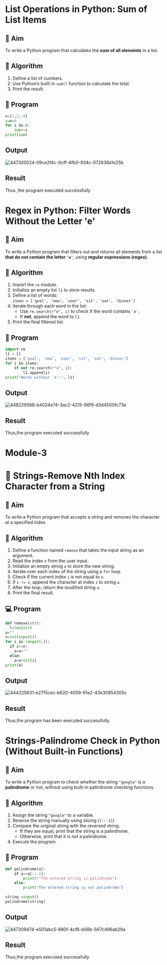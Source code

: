 # List Operations in Python: Sum of List Items

## 🎯 Aim
To write a Python program that calculates the **sum of all elements** in a list.

## 🧠 Algorithm
1. Define a list of numbers.
2. Use Python’s built-in `sum()` function to calculate the total.
3. Print the result.

## 🧾 Program
```python
n=[1,2,-8]
sum=0
for i in n:
    sum+=i
print(sum)
```
## Output
![447305024-09ce2f4c-0cff-4fb0-934c-072638a1e25b](https://github.com/user-attachments/assets/bba821f7-529e-47e4-bbbe-aac9c649374a)


## Result
Thus ,the program executed successfully


# Regex in Python: Filter Words Without the Letter 'e'

## 🎯 Aim
To write a Python program that filters out and returns all elements from a list **that do not contain the letter `'e'`**, using **regular expressions (regex)**.

## 🧠 Algorithm
1. Import the `re` module.
2. Initialize an empty list `l1` to store results.
3. Define a list of words:  
   `items = ['goal', 'new', 'user', 'sit', 'eat', 'dinner']`
4. Iterate through each word in the list:
   - Use `re.search(r"e", i)` to check if the word contains `'e'`.
   - If **not**, append the word to `l1`.
5. Print the final filtered list.

## 🧾 Program
```python
import re
l1 = []
items = ['goal', 'new', 'user', 'sit', 'eat', 'dinner']
for i in items:
    if not re.search(r"e", i):
        l1.append(i)
print("Words without 'e':", l1)

```
## Output
![448229588-b4024e74-3ac2-4215-96f9-d3d4500fc73e](https://github.com/user-attachments/assets/b6e226b3-61ea-4660-85e3-36763cb5fd15)

## Result
Thus,the program executed successfully


# Module-3
# 🧹 Strings-Remove Nth Index Character from a String

## 🎯 Aim
To write a Python program that accepts a string and removes the character at a specified index.

## 🧠 Algorithm
1. Define a function named `remove` that takes the input string as an argument.
2. Read the index `n` from the user input.
3. Initialize an empty string `a` to store the new string.
4. Iterate over each index of the string using a `for` loop.
5. Check if the current index `i` is not equal to `n`.
6. If `i != n`, append the character at index `i` to string `a`.
7. After the loop, return the modified string `a`.
8. Print the final result.

## 💻 Program
```python
def remove(str):
  l=len(str)
a=""
n=int(input())
for i in range(0,l):
  if i==n:
    a=a+""
  else:
    a=a+str[i]
print(a)
```

## Output
![444225631-e27f5cec-b620-4059-91e2-43e30854305c](https://github.com/user-attachments/assets/03dd92ab-5ca5-452f-860b-f8399bac34b6)

## Result
Thus,the program has been executed successfully.

# Strings-Palindrome Check in Python (Without Built-in Functions)

## 🎯 Aim
To write a Python program to check whether the string `"google"` is a **palindrome** or not, without using built-in palindrome checking functions.

## 🧠 Algorithm
1. Assign the string `"google"` to a variable.
2. Reverse the string manually using slicing (`[::-1]`).
3. Compare the original string with the reversed string.
   - If they are equal, print that the string is a palindrome.
   - Otherwise, print that it is not a palindrome.
4. Execute the program.

## 🧾 Program
```python
def palindrome(a):
    if a==a[::-1]:
        print(f"The entered string is palindrome")
    else:
        print("The entered string is not palindrome")
     
string =input()
palindrome(string)
```

## Output
![447309474-e501abc5-880f-4cf8-b08b-567c496ab29a](https://github.com/user-attachments/assets/080eafef-bf37-4ba1-b347-3d322ca090be)

## Result
Thus,the program executed successfully.
